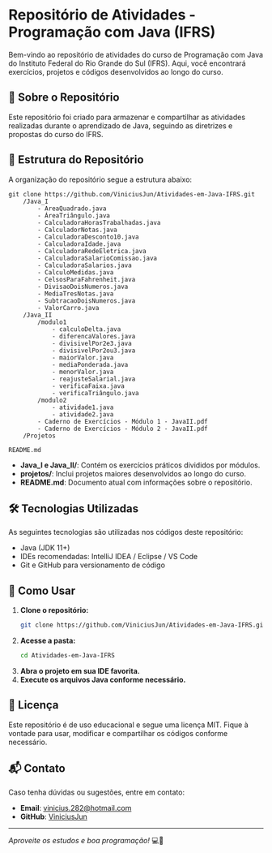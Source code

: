 # Repositório de Atividades - Programação com Java (IFRS)

Bem-vindo ao repositório de atividades do curso de Programação com Java do Instituto Federal do Rio Grande do Sul (IFRS). Aqui, você encontrará exercícios, projetos e códigos desenvolvidos ao longo do curso.

## 📌 Sobre o Repositório

Este repositório foi criado para armazenar e compartilhar as atividades realizadas durante o aprendizado de Java, seguindo as diretrizes e propostas do curso do IFRS.

## 📂 Estrutura do Repositório

A organização do repositório segue a estrutura abaixo:

```
git clone https://github.com/ViniciusJun/Atividades-em-Java-IFRS.git
    /Java_I
        - AreaQuadrado.java
        - ÁreaTriângulo.java
        - CalculadoraHorasTrabalhadas.java
        - CalculadorNotas.java
        - CalculadoraDesconto10.java
        - CalculadoraIdade.java
        - CalculadoraRedeEletrica.java
        - CalculadoraSalarioComissao.java
        - CalculadoraSalarios.java
        - CalculoMedidas.java
        - CelsosParaFahrenheit.java
        - DivisaoDoisNumeros.java
        - MediaTresNotas.java
        - SubtracaoDoisNumeros.java
        - ValorCarro.java
    /Java_II
        /modulo1
            - calculoDelta.java
            - diferencaValores.java
            - divisivelPor2e3.java
            - divisivelPor2ou3.java
            - maiorValor.java
            - mediaPonderada.java
            - menorValor.java
            - reajusteSalarial.java
            - verificaFaixa.java
            - verificaTriângulo.java
        /modulo2
            - atividade1.java
            - atividade2.java
        - Caderno de Exercícios - Módulo 1 - JavaII.pdf
        - Caderno de Exercícios - Módulo 2 - JavaII.pdf
    /Projetos

README.md
```

- **Java_I  e Java_II/**: Contém os exercícios práticos divididos por módulos.
- **projetos/**: Inclui projetos maiores desenvolvidos ao longo do curso.
- **README.md**: Documento atual com informações sobre o repositório.

## 🛠 Tecnologias Utilizadas

As seguintes tecnologias são utilizadas nos códigos deste repositório:

- Java (JDK 11+)
- IDEs recomendadas: IntelliJ IDEA / Eclipse / VS Code
- Git e GitHub para versionamento de código

## 🚀 Como Usar

1. **Clone o repositório:**
   ```sh
   git clone https://github.com/ViniciusJun/Atividades-em-Java-IFRS.git
   ```
2. **Acesse a pasta:**
   ```sh
   cd Atividades-em-Java-IFRS
   ```
3. **Abra o projeto em sua IDE favorita.**
4. **Execute os arquivos Java conforme necessário.**

## 📜 Licença

Este repositório é de uso educacional e segue uma licença MIT. Fique à vontade para usar, modificar e compartilhar os códigos conforme necessário.

## 📬 Contato

Caso tenha dúvidas ou sugestões, entre em contato:

- **Email**: [vinicius.282@hotmail.com](mailto\:vinicius.282@hotmail.com)
- **GitHub**: [ViniciusJun](https://github.com/ViniciusJun)

---

*Aproveite os estudos e boa programação!* 💻🚀

